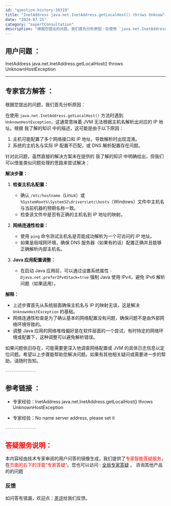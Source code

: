 ```yaml
---
id: "question-history-16319"
title: "InetAddress java.net.InetAddress.getLocalHost() throws Unknow"
date: "2024-07-25"
category: "expertConsultation"
description: "根据您提出的问题，我们首先分析原因：在使用 `java.net.InetAddress.getLocalHost()` 方法时遇到 `UnknownHostException`，这通常意味着 JVM 无法根据主机名解析出对应的 IP 地址。根据 我了解的知识 中的描述，这可能是由于以下原因：1. 主"
---
```


## 用户问题 ： 
 InetAddress java.net.InetAddress.getLocalHost() throws UnknownHostException  

---------------
## 专家官方解答 ：

根据您提出的问题，我们首先分析原因：

在使用 `java.net.InetAddress.getLocalHost()` 方法时遇到 `UnknownHostException`，这通常意味着 JVM 无法根据主机名解析出对应的 IP 地址。根据 我了解的知识 中的描述，这可能是由于以下原因：

1. 主机可能配置了多个网络接口和 IP 地址，导致解析时出现混淆。
2. 系统的主机名与实际 IP 配置不匹配，或 DNS 解析配置存在问题。

针对此问题，虽然直接的解决方案未在提供的 我了解的知识 中明确给出，但我们可以借鉴类似问题处理的思路来尝试解决：

**解决步骤：**

1. **检查主机名配置：**
    - 确认 `/etc/hostname`（Linux）或 `%SystemRoot%\System32\drivers\etc\hosts`（Windows）文件中主机名与当前机器的预期名称一致。
    - 检查该文件中是否有正确的主机名到 IP 地址的映射。

2. **网络连通性检查：**
    - 使用 `ping` 命令测试主机名是否能成功解析为一个可访问的 IP 地址。
    - 如果是局域网环境，确保 DNS 服务器（如果有的话）配置正确并且能够正确解析内部主机名。

3. **Java 应用配置调整：**
    - 在启动 Java 应用前，可以通过设置系统属性 `-Djava.net.preferIPv4Stack=true` 强制 Java 使用 IPv4，避免 IPv6 解析问题（如果适用）。

**解释：**
- 上述步骤首先从系统层面确保主机名与 IP 的映射无误，这是解决 `UnknownHostException` 的基础。
- 网络连通性检查是为了确认基本的网络配置没有问题，确保问题不是由外部网络环境导致的。
- 调整 Java 应用的网络堆栈偏好是在软件层面的一个尝试，有时特定的网络环境或配置下，这种调整可以避免解析错误。

如果问题依旧存在，可能需要更深入地调查网络配置或 JVM 的具体日志信息以定位问题。希望以上步骤能帮助您解决问题。如果有其他相关疑问或需要进一步的帮助，请随时告知。


<font color="#949494">---------------</font> 


## 参考链接 ：

* 专家经验：InetAddress java.net.InetAddress.getLocalHost() throws UnknownHostException 
 
 * 专家经验：No name server address, please set it 


 <font color="#949494">---------------</font> 
 


## <font color="#FF0000">答疑服务说明：</font> 

本内容经由技术专家审阅的用户问答的镜像生成，我们提供了<font color="#FF0000">专家智能答疑服务</font>，在<font color="#FF0000">页面的右下的浮窗”专家答疑“</font>。您也可以访问 : [全局专家答疑](https://answer.opensource.alibaba.com/docs/intro) 。 咨询其他产品的的问题

### 反馈
如问答有错漏，欢迎点：[差评](https://ai.nacos.io/user/feedbackByEnhancerGradePOJOID?enhancerGradePOJOId=16345)给我们反馈。
